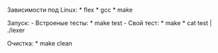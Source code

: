 Зависимости под Linux: 
	* flex
	* gcc 
	* make

Запуск:
	- Встроеные тесты:
		* make test
	- Cвой тест: 
		* make
		* cat test | ./lexer

Очистка:
	* make clean